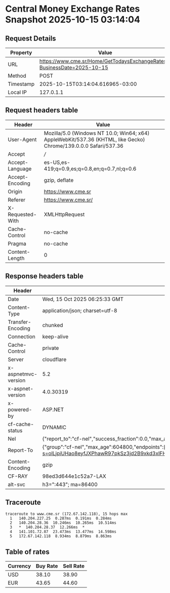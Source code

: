 # Central Money Exchange Rates Snapshot 2025-10-15 03:14:04
## Request Details

| Property | Value |
|----------|-------|
| URL | https://www.cme.sr/Home/GetTodaysExchangeRates/?BusinessDate=2025-10-15 |
| Method | POST |
| Timestamp | 2025-10-15T03:14:04.616965-03:00 |
| Local IP | 127.0.1.1 |
    
## Request headers table

| Header | Value |
|--------|-------|
| User-Agent | Mozilla/5.0 (Windows NT 10.0; Win64; x64) AppleWebKit/537.36 (KHTML, like Gecko) Chrome/139.0.0.0 Safari/537.36 |
| Accept | */* |
| Accept-Language | es-US,es-419;q=0.9,es;q=0.8,en;q=0.7,nl;q=0.6 |
| Accept-Encoding | gzip, deflate |
| Origin | https://www.cme.sr |
| Referer | https://www.cme.sr/ |
| X-Requested-With | XMLHttpRequest |
| Cache-Control | no-cache |
| Pragma | no-cache |
| Content-Length | 0 |

    
## Response headers table
| Header | Value |
|--------|-------|
| Date | Wed, 15 Oct 2025 06:25:33 GMT |
| Content-Type | application/json; charset=utf-8 |
| Transfer-Encoding | chunked |
| Connection | keep-alive |
| Cache-Control | private |
| Server | cloudflare |
| x-aspnetmvc-version | 5.2 |
| x-aspnet-version | 4.0.30319 |
| x-powered-by | ASP.NET |
| cf-cache-status | DYNAMIC |
| Nel | {"report_to":"cf-nel","success_fraction":0.0,"max_age":604800} |
| Report-To | {"group":"cf-nel","max_age":604800,"endpoints":[{"url":"https://a.nel.cloudflare.com/report/v4?s=olLjpiUHao8eyfJXPhawR97pkSz3jd2B9xkd3xlFHT1J5EqCykB44MrE2u21hQV5g%2BCYtT%2FJ5ES4GIY3JgFB2KyA4Z359J3S"}]} |
| Content-Encoding | gzip |
| CF-RAY | 98ed3d644e1c52a7-LAX |
| alt-svc | h3=":443"; ma=86400 |

## Traceroute 

```
traceroute to www.cme.sr (172.67.142.118), 15 hops max
  1   140.204.227.25  0.287ms  0.191ms  0.284ms 
  2   140.204.28.36  10.246ms  10.265ms  10.514ms 
  3   *  140.204.28.37  12.266ms  * 
  4   141.101.72.87  23.473ms  13.477ms  14.598ms 
  5   172.67.142.118  8.934ms  8.879ms  8.863ms 

```


## Table of rates

| Currency | Buy Rate | Sell Rate |
|----------|----------|-----------|
| USD | 38.10 | 38.90 |
| EUR | 43.65 | 44.60 |

